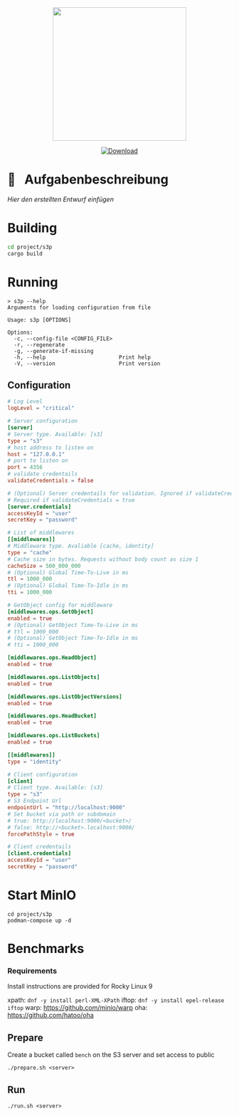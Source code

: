 <div align="center">
  <img src="https://coconucos.cs.hhu.de/lehre/bigdata/resources/img/hhu-logo.svg" width=300>

  [![Download](https://img.shields.io/static/v1?label=&message=pdf&color=EE3F24&style=for-the-badge&logo=adobe-acrobat-reader&logoColor=FFFFFF)](/../-/jobs/artifacts/master/file/document/thesis.pdf?job=latex)
</div>

# :notebook: &nbsp; Aufgabenbeschreibung

_Hier den erstellten Entwurf einfügen_

# Building

```sh
cd project/s3p
cargo build
```

# Running

```
> s3p --help
Arguments for loading configuration from file

Usage: s3p [OPTIONS]

Options:
  -c, --config-file <CONFIG_FILE>  
  -r, --regenerate                 
  -g, --generate-if-missing        
  -h, --help                       Print help
  -V, --version                    Print version
```
## Configuration

```toml
# Log Level
logLevel = "critical"

# Server configuration
[server]
# Server type. Available: [s3]
type = "s3"
# host address to listen on
host = "127.0.0.1"
# port to listen on
port = 4356
# validate credentails
validateCredentials = false

# (Optional) Server credentails for validation. Ignored if validateCredentials = false
# Required if validateCredentials = true
[server.credentials]
accessKeyId = "user"
secretKey = "password"

# List of middlewares
[[middlewares]]
# Middleware type. Avaliable [cache, identity]
type = "cache"
# Cache size in bytes. Requests without body count as size 1
cacheSize = 500_000_000
# (Optional) Global Time-To-Live in ms
ttl = 1000_000
# (Optional) Global Time-To-Idle in ms
tti = 1000_000

# GetObject config for middleware
[middlewares.ops.GetObject]
enabled = true
# (Optional) GetObject Time-To-Live in ms
# ttl = 1000_000
# (Optional) GetObject Time-To-Idle in ms
# tti = 1000_000

[middlewares.ops.HeadObject]
enabled = true

[middlewares.ops.ListObjects]
enabled = true

[middlewares.ops.ListObjectVersions]
enabled = true

[middlewares.ops.HeadBucket]
enabled = true

[middlewares.ops.ListBuckets]
enabled = true

[[middlewares]]
type = "identity"

# Client configuration
[client]
# Client type. Available: [s3]
type = "s3"
# S3 Endpoint Url
endpointUrl = "http://localhost:9000"
# Set bucket via path or subdomain
# true: http://localhost:9000/<bucket>/
# false: http://<bucket>.localhost:9000/
forcePathStyle = true

# Client credentails
[client.credentials]
accessKeyId = "user"
secretKey = "password"
```

# Start MinIO

```
cd project/s3p
podman-compose up -d
```

# Benchmarks

### Requirements

Install instructions are provided for Rocky Linux 9

xpath: `dnf -y install perl-XML-XPath`
iftop: `dnf -y install epel-release iftop`
warp: https://github.com/minio/warp
oha: https://github.com/hatoo/oha 

## Prepare

Create a bucket called `bench` on the S3 server and set access to public

`./prepare.sh <server>`

## Run

`./run.sh <server>`